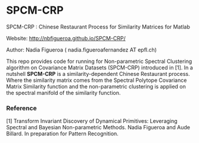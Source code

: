 # SPCM-CRP
SPCM-CRP : Chinese Restaurant Process for Similarity Matrices for Matlab

Website: http://nbfigueroa.github.io/SPCM-CRP/ 

Author: Nadia Figueroa ( nadia.figueroafernandez AT epfl.ch)

This repo provides code for running for Non-parametric Spectral Clustering algorithm on Covariance Matrix Datasets (SPCM-CRP) introduced in [1]. In a nutshell **SPCM-CRP** is a similarity-dependent Chinese Restaurant process. Where the similarity matrix comes from the Spectral Polytope Covariance Matrix Similarity function and the non-parametric clustering is applied on the spectral manifold of the similarity function.



### Reference
[1] Transform Invariant Discovery of Dynamical Primitives: Leveraging Spectral and Bayesian Non-parametric Methods. Nadia Figueroa and Aude Billard. In preparation for Pattern Recognition.

